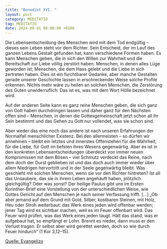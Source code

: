 ```yaml
---
title: "Benedikt XVI. "
layout: post
category: MEDITATIO
tag: MEDITATIO
date: 2024-08-01 09:00:00 +0100
---
```

Die Lebensentscheidung des Menschen wird mit dem Tod endgültig – dieses sein Leben steht vor dem Richter. Sein Entscheid, der im Lauf des ganzen Lebens Gestalt gefunden hat, kann verschiedene Formen haben. Es kann Menschen geben, die in sich den Willen zur Wahrheit und die Bereitschaft zur Liebe völlig zerstört haben.<!--more--> Menschen, in denen alles Lüge geworden ist; Menschen, die dem Hass gelebt und die Liebe in sich zertreten haben. Dies ist ein furchtbarer Gedanke, aber manche Gestalten gerade unserer Geschichte lassen in erschreckender Weise solche Profile erkennen. Nichts mehr wäre zu heilen an solchen Menschen, die Zerstörung des Guten unwiderruflich: Das ist es, was mit dem Wort Hölle bezeichnet wird.
 
Auf der anderen Seite kann es ganz reine Menschen geben, die sich ganz von Gott haben durchdringen lassen und daher ganz für den Nächsten offen sind – Menschen, in denen die Gottesgemeinschaft jetzt schon all ihr Sein bestimmt und das Gehen zu Gott nur vollendet, was sie schon sind.
 
Aber weder das eine noch das andere ist nach unseren Erfahrungen der Normalfall menschlicher Existenz. Bei den allermeisten – so dürfen wir annehmen – bleibt ein letztes und innerstes Offenstehen für die Wahrheit, für die Liebe, für Gott im tiefsten ihres Wesens gegenwärtig. Aber es ist in den konkreten Lebensentscheidungen überdeckt von immer neuen Kompromissen mit dem Bösen – viel Schmutz verdeckt das Reine, nach dem doch der Durst geblieben ist und das doch auch immer wieder über allem Niedrigen hervortritt und in der Seele gegenwärtig bleibt. Was geschieht mit solchen Menschen, wenn sie vor den Richter hintreten? Ist all das Unsaubere, das sie in ihrem Leben angehäuft haben, plötzlich gleichgültig? Oder was sonst? Der heilige Paulus gibt uns im Ersten Korinther-Brief eine Vorstellung von der unterschiedlichen Weise, wie Gottes Gericht auf den Menschen je nach seiner Verfassung trifft. […] „Ob aber jemand auf dem Grund mit Gold, Silber, kostbaren Steinen, mit Holz, Heu oder Stroh weiterbaut: das Werk eines jeden wird offenbar werden; jener Tag wird es sichtbar machen, weil es im Feuer offenbart wird. Das Feuer wird prüfen, was das Werk eines jeden taugt. Hält das stand, was er aufgebaut hat, so empfängt er Lohn. Brennt es nieder, dann muss er den Verlust tragen. Er selbst aber wird gerettet werden, doch so wie durch Feuer hindurch“ (1 Kor 3,12–15).


[Quelle: Evangelizo](https://evangeliumtagfuertag.org/DE/gospel)